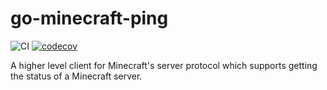 # go-minecraft-ping

![CI](https://github.com/Coderlane/go-minecraft-ping/workflows/CI/badge.svg) [![codecov](https://codecov.io/gh/Coderlane/go-minecraft-ping/branch/master/graph/badge.svg?token=0R6RJ2IEZS)](https://codecov.io/gh/Coderlane/go-minecraft-ping)

A higher level client for Minecraft's server protocol which supports getting the status of a Minecraft server.

